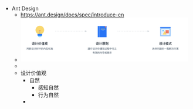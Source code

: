 - Ant Design
	- https://ant.design/docs/spec/introduce-cn
	- ![image.png](../assets/image_1643180168627_0.png)
	-
	- 设计价值观
		- 自然
			- 感知自然
			- 行为自然
		-